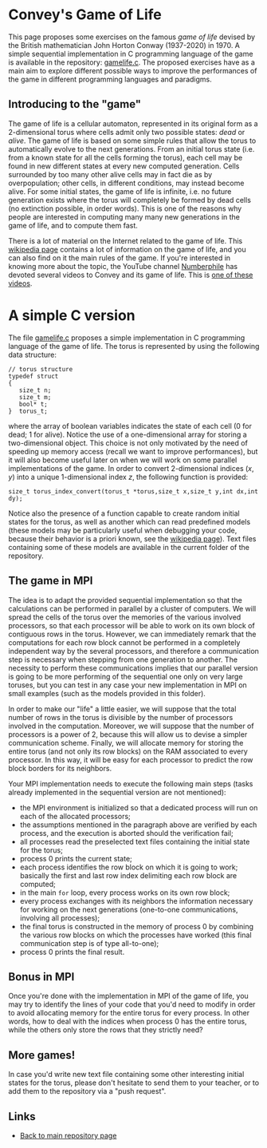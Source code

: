 
# Convey's Game of Life

This page proposes some exercises on the famous *game of life* devised 
by the British mathematician John Horton Conway (1937-2020) in 1970. A 
simple sequential implementation in C programming language of the game 
is available in the repository: [gamelife.c](./gamelife.c). The proposed 
exercises have as a main aim to explore different possible ways to improve 
the performances of the game in different programming languages and paradigms.

## Introducing to the "game"

The game of life is a cellular automaton, represented in its original form
as a 2-dimensional torus where cells admit only two possible states: *dead*
or *alive*. The game of life is based on some simple rules that allow the torus 
to automatically evolve to the next generations. From an initial torus state 
(i.e. from a known state for all the cells forming the torus), each cell may 
be found in new different states at every new computed generation. Cells 
surrounded by too many other alive cells may in fact die as by overpopulation; 
other cells, in different conditions, may instead become alive. For some initial 
states, the game of life is infinite, i.e. no future generation exists where the
torus will completely be formed by dead cells (no extinction possible, in order 
words). This is one of the reasons why people are interested in computing many 
many new generations in the game of life, and to compute them fast.

There is a lot of material on the Internet related to the game of life.
This [wikipedia page](https://en.wikipedia.org/wiki/Conway%27s_Game_of_Life)
contains a lot of information on the game of life, and you can also find
on it the main rules of the game. If you're interested in knowing more
about the topic, the YouTube channel 
[Numberphile](https://www.youtube.com/@numberphile)
has devoted several videos to Convey and its game of life. This is 
[one of these videos](https://www.youtube.com/watch?v=R9Plq-D1gEk).

# A simple C version

The file [gamelife.c](./gamelife.c) proposes a simple implementation in
C programming language of the game of life. The torus is represented by
using the following data structure:

	// torus structure
	typedef struct
	{
	   size_t n;
	   size_t m;
	   bool* t;
	}  torus_t;

where the array of boolean variables indicates the state of each cell 
(0 for dead; 1 for alive). Notice the use of a one-dimensional array for
storing a two-dimensional object. This choice is not only motivated by the
need of speeding up memory access (recall we want to improve performances), 
but it will also become useful later on when we will work on some parallel
implementations of the game. In order to convert 2-dimensional indices $(x,y)$
into a unique 1-dimensional index $z$, the following function is provided:

	size_t torus_index_convert(torus_t *torus,size_t x,size_t y,int dx,int dy);

Notice also the presence of a function capable to create random initial 
states for the torus, as well as another which can read predefined models 
(these models may be particularly useful when debugging your code, because 
their behavior is a priori known, see the 
[wikipedia page](https://en.wikipedia.org/wiki/Conway%27s_Game_of_Life)).
Text files containing some of these models are available in the current
folder of the repository.

## The game in MPI

The idea is to adapt the provided sequential implementation so that the 
calculations can be performed in parallel by a cluster of computers.
We will spread the cells of the torus over the memories of the various
involved processors, so that each processor will be able to work on its
own block of contiguous rows in the torus. However, we can immediately 
remark that the computations for each row block cannot be performed in
a completely independent way by the several processors, and therefore
a communication step is necessary when stepping from one generation
to another. The necessity to perform these communications implies that
our parallel version is going to be more performing of the sequential one 
only on very large toruses, but you can test in any case your new 
implementation in MPI on small examples (such as the models provided
in this folder).

In order to make our "life" a little easier, we will suppose that the 
total number of rows in the torus is divisible by the number of processors
involved in the computation. Moreover, we will suppose that the number
of processors is a power of 2, because this will allow us to devise a 
simpler communication scheme. Finally, we will allocate memory for storing 
the entire torus (and not only its row blocks) on the RAM associated to 
every processor. In this way, it will be easy for each processor to predict 
the row block borders for its neighbors.

Your MPI implementation needs to execute the following main steps (tasks
already implemented in the sequential version are not mentioned):

- the MPI environment is initialized so that a dedicated process will run
  on each of the allocated processors;
- the assumptions mentioned in the paragraph above are verified by each
  process, and the execution is aborted should the verification fail;
- all processes read the preselected text files containing the initial
  state for the torus;
- process 0 prints the current state;
- each process identifies the row block on which it is going to work;
  basically the first and last row index delimiting each row block are computed;
- in the main ```for``` loop, every process works on its own row block;
- every process exchanges with its neighbors the information necessary for
  working on the next generations (one-to-one communications, involving 
  all processes);
- the final torus is constructed in the memory of process 0 by combining the 
  various row blocks on which the processes have worked (this final 
  communication step is of type all-to-one);
- process 0 prints the final result.

## Bonus in MPI

Once you're done with the implementation in MPI of the game of life, you may
try to identify the lines of your code that you'd need to modify in order to 
avoid allocating memory for the entire torus for every process. In other words,
how to deal with the indices when process 0 has the entire torus, while the 
others only store the rows that they strictly need?

## More games!

In case you'd write new text file containing some other interesting initial
states for the torus, please don't hesitate to send them to your teacher, or 
to add them to the repository via a "push request".

## Links

* [Back to main repository page](../../README.md)

